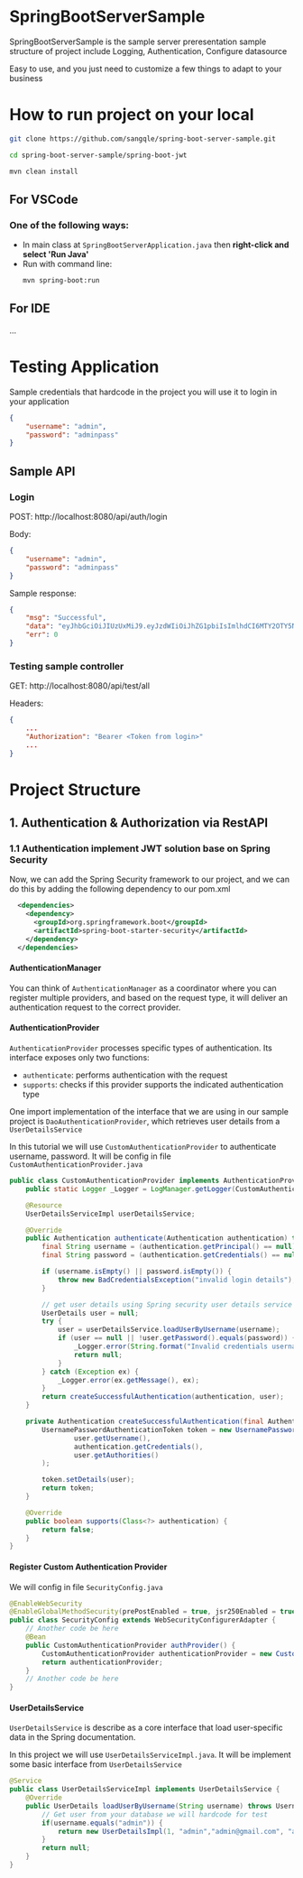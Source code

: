 # SpringBootServerSample
SpringBootServerSample is the sample server preresentation sample structure of project include Logging, Authentication, Configure datasource

Easy to use, and you just need to customize a few things to adapt to your business

# How to run project on your local

```bash
git clone https://github.com/sangqle/spring-boot-server-sample.git

cd spring-boot-server-sample/spring-boot-jwt

mvn clean install
```

## For VSCode
### One of the following ways:

- In main class at <code>SpringBootServerApplication.java</code> then <strong>right-click and select 'Run Java'</strong>
- Run with command line:
  ```bash
  mvn spring-boot:run
  ```
## For IDE
...

# Testing Application

Sample credentials that hardcode in the project you will use it to login in your application
```json
{
    "username": "admin",
    "password": "adminpass"
}
```

## Sample API
### Login
POST: http://localhost:8080/api/auth/login

Body:
```json
{
    "username": "admin",
    "password": "adminpass"
}
```

Sample response:
```json
{
    "msg": "Successful",
    "data": "eyJhbGciOiJIUzUxMiJ9.eyJzdWIiOiJhZG1pbiIsImlhdCI6MTY2OTY5NTIyNiwiZXhwIjoxNjcwMzAwMDI2fQ.lkJlMJu8M7HuYGkI0kyMGeAc7wMCQgLy0fh7yggCy2YXR8s5Xj0A580jRdB-WEGwQY_ZagDFyvqgyYK1Q74shw",
    "err": 0
}
```


### Testing sample controller

GET: http://localhost:8080/api/test/all

Headers:
```json
{
    ...
    "Authorization": "Bearer <Token from login>"
    ...
}
```

# Project Structure

## 1. Authentication & Authorization via RestAPI

### 1.1 Authentication implement JWT solution base on Spring Security

Now, we can add the Spring Security framework to our project, and we can do this 
by adding the following dependency to our pom.xml
```xml
  <dependencies>
    <dependency>
      <groupId>org.springframework.boot</groupId>
      <artifactId>spring-boot-starter-security</artifactId>
    </dependency>
  </dependencies>

```
#### AuthenticationManager
You can think of <code>AuthenticationManager</code> as a coordinator where you can register multiple providers, and based on the request type,
it will deliver an authentication request to the correct provider.


#### AuthenticationProvider
<code>AuthenticationProvider</code> processes specific types of authentication. Its interface exposes only two functions:

- <code>authenticate</code>: performs authentication with the request
- <code>supports</code>: checks if this provider supports the indicated authentication type

One import implementation of the interface that we are using in our sample project is <code>DaoAuthenticationProvider</code>, 
which retrieves user details from a <code>UserDetailsService</code>

In this tutorial we will use <code>CustomAuthenticationProvider</code> to authenticate username, password. It will be config in
 file <code>CustomAuthenticationProvider.java</code>
```java
public class CustomAuthenticationProvider implements AuthenticationProvider {
    public static Logger _Logger = LogManager.getLogger(CustomAuthenticationProvider.class);

    @Resource
    UserDetailsServiceImpl userDetailsService;

    @Override
    public Authentication authenticate(Authentication authentication) throws AuthenticationException {
        final String username = (authentication.getPrincipal() == null) ? "" : authentication.getName();
        final String password = (authentication.getCredentials() == null) ? "" : (String) authentication.getCredentials();

        if (username.isEmpty() || password.isEmpty()) {
            throw new BadCredentialsException("invalid login details");
        }

        // get user details using Spring security user details service
        UserDetails user = null;
        try {
            user = userDetailsService.loadUserByUsername(username);
            if (user == null || !user.getPassword().equals(password)) {
                _Logger.error(String.format("Invalid credentials username: %s", username));
                return null;
            }
        } catch (Exception ex) {
            _Logger.error(ex.getMessage(), ex);
        }
        return createSuccessfulAuthentication(authentication, user);
    }

    private Authentication createSuccessfulAuthentication(final Authentication authentication, final UserDetails user) {
        UsernamePasswordAuthenticationToken token = new UsernamePasswordAuthenticationToken(
                user.getUsername(),
                authentication.getCredentials(),
                user.getAuthorities()
        );

        token.setDetails(user);
        return token;
    }

    @Override
    public boolean supports(Class<?> authentication) {
        return false;
    }
}
```

#### Register Custom Authentication Provider

We will config in file <code>SecurityConfig.java</code>
```java
@EnableWebSecurity
@EnableGlobalMethodSecurity(prePostEnabled = true, jsr250Enabled = true)
public class SecurityConfig extends WebSecurityConfigurerAdapter {
    // Another code be here
    @Bean
    public CustomAuthenticationProvider authProvider() {
        CustomAuthenticationProvider authenticationProvider = new CustomAuthenticationProvider();
        return authenticationProvider;
    }
    // Another code be here
}
```

#### UserDetailsService
<code>UserDetailsService</code> is describe as a core interface that load user-specific data in the Spring documentation.

In this project we will use <code>UserDetailsServiceImpl.java</code>. It will be implement some basic interface from <code>UserDetailsService</code>

```java
@Service
public class UserDetailsServiceImpl implements UserDetailsService {
    @Override
    public UserDetails loadUserByUsername(String username) throws UsernameNotFoundException {
        // Get user from your database we will hardcode for test
        if(username.equals("admin")) {
            return new UserDetailsImpl(1, "admin","admin@gmail.com", "adminpass", null);
        }
        return null;
    }
}
```



